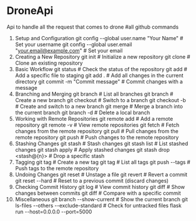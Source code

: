 # DroneApi
Api to handle all the request that comes to drone
#all github commands
1. Setup and Configuration
git config --global user.name "Your Name" # Set your username
git config --global user.email "your.email@example.com" # Set your email
2. Creating a New Repository
git init # Initialize a new repository
git clone <repository-url> # Clone an existing repository
3. Basic Workflow
git status # Check the status of the repository
git add <file> # Add a specific file to staging
git add . # Add all changes in the current directory
git commit -m "Commit message" # Commit changes with a message
4. Branching and Merging
git branch # List all branches
git branch <branch-name> # Create a new branch
git checkout <branch-name> # Switch to a branch
git checkout -b <branch-name> # Create and switch to a new branch
git merge <branch-name> # Merge a branch into the current branch
git branch -d <branch-name> # Delete a local branch
5. Working with Remote Repositories
git remote add <name> <repository-url> # Add a remote repository
git remote -v # View remote repositories
git fetch <remote-name> # Fetch changes from the remote repository
git pull <remote-name> <branch-name> # Pull changes from the remote repository
git push <remote-name> <branch-name> # Push changes to the remote repository
6. Stashing Changes
git stash # Stash changes
git stash list # List stashed changes
git stash apply # Apply stashed changes
git stash drop <stash@{n}> # Drop a specific stash
7. Tagging
git tag <tag-name> # Create a new tag
git tag # List all tags
git push <remote-name> --tags # Push tags to the remote repository
8. Undoing Changes
git reset <file> # Unstage a file
git revert <commit-id> # Revert a commit
git reset --hard <commit-id> # Reset to a previous commit (discard changes)
9. Checking Commit History
git log # View commit history
git diff # Show changes between commits
git diff <commit> # Compare with a specific commit
10. Miscellaneous
git branch --show-current # Show the current branch
git ls-files --others --exclude-standard # Check for untracked files
flask run --host=0.0.0.0 --port=5000
